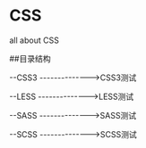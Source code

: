 CSS
======

all about CSS

##目录结构

--CSS3          -------------->CSS3测试

--LESS          -------------->LESS测试

--SASS          -------------->SASS测试

--SCSS          -------------->SCSS测试




